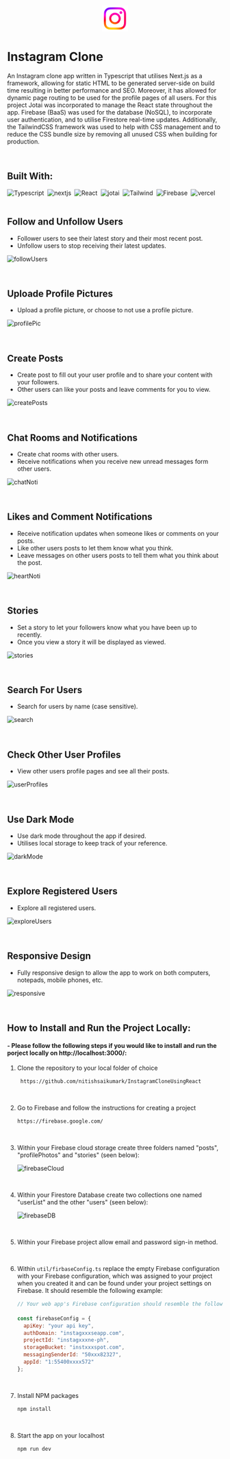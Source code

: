 <div align="center">
  <img src="https://raw.githubusercontent.com/Pierce-44/instagram-clone/main/public/instagramLoading.png" height="60px"/>
</div>

# Instagram Clone
An Instagram clone app written in Typescript that utilises Next.js as a framework, allowing for static HTML to be generated server-side on build time resulting in better performance and SEO. Moreover, it has allowed for dynamic page routing to be used for the profile pages of all users. For this project Jotai was incorporated to manage the React state throughout the app. Firebase (BaaS) was used for the database (NoSQL), to incorporate user authentication, and to utilise Firestore real-time updates. Additionally, the TailwindCSS framework was used to help with CSS management and to reduce the CSS bundle size by removing all unused CSS when building for production.


<br/>

## Built With:
<div>
  <img src="https://cdn.jsdelivr.net/gh/devicons/devicon/icons/typescript/typescript-original.svg" title="Typescript" alt="Typescript" width="35" height="35"/>&nbsp;
  <img src="https://cdn.jsdelivr.net/gh/devicons/devicon/icons/nextjs/nextjs-original.svg" title="nextjs" alt="nextjs" width="35" height="35"/>&nbsp;
  <img src="https://cdn.jsdelivr.net/gh/devicons/devicon/icons/react/react-original.svg" title="React" alt="React" width="35" height="35"/>&nbsp;
  <img src="https://storage.googleapis.com/candycode/jotai/jotai-mascot.png" title="jotai" alt="jotai" width="35" height="35"/>&nbsp;
  <img src="https://cdn.jsdelivr.net/gh/devicons/devicon/icons/tailwindcss/tailwindcss-plain.svg" title="Tailwind" alt="Tailwind" width="35" height="35"/>&nbsp;
  <img src="https://cdn.jsdelivr.net/gh/devicons/devicon/icons/firebase/firebase-plain.svg" title="Firebase" alt="Firebase" width="35" height="35"/>&nbsp;
  <img src="https://i.pinimg.com/originals/17/dd/84/17dd84fe75c8ba1ca26aa18b3570b65b.png" title="vercel" alt="vercel"  height="35"/>&nbsp;
</div>

<br/>

## Follow and Unfollow Users
- Follower users to see their latest story and their most recent post.
- Unfollow users to stop receiving their latest updates.

![followUsers](https://user-images.githubusercontent.com/96740762/191067953-f8a4da95-28df-4883-8728-84b57d27a871.gif)

<br/>

## Uploade Profile Pictures
- Upload a profile picture, or choose to not use a profile picture.

![profilePic](https://user-images.githubusercontent.com/96740762/191061648-854d9ea0-3b3c-4d13-a6f1-f16c2bb9aa11.gif)

<br/>

## Create Posts
- Create post to fill out your user profile and to share your content with your followers.
- Other users can like your posts and leave comments for you to view.

![createPosts](https://user-images.githubusercontent.com/96740762/191060616-51036a66-e017-4c50-8f7b-f566cdd69a40.gif)

<br/>

## Chat Rooms and Notifications
- Create chat rooms with other users.
- Receive notifications when you receive new unread messages form other users.

![chatNoti](https://user-images.githubusercontent.com/96740762/191050552-5d0fb4d2-303b-4e20-9659-a2e690e754a9.gif)

<br/>

## Likes and Comment Notifications
- Receive notification updates when someone likes or comments on your posts.
- Like other users posts to let them know what you think.
- Leave messages on other users posts to tell them what you think about the post.

![heartNoti](https://user-images.githubusercontent.com/96740762/191052391-1cd46a84-cfba-4b19-a82c-1b8d3ba1f9cb.gif)

<br/>

## Stories
- Set a story to let your followers know what you have been up to recently.
- Once you view a story it will be displayed as viewed.

![stories](https://user-images.githubusercontent.com/96740762/191066573-183a3206-66de-4b24-87d5-2d25c8836aef.gif)

<br/>

## Search For Users
- Search for users by name (case sensitive).

![search](https://user-images.githubusercontent.com/96740762/191048630-87e7b47c-ca39-4c5c-a83c-092b3ca006a6.gif)

<br/>

## Check Other User Profiles
- View other users profile pages and see all their posts.

![userProfiles](https://user-images.githubusercontent.com/96740762/191056081-78dc0c10-2dbf-4961-b9ec-9e66a8a66d66.gif)

<br/>

## Use Dark Mode
- Use dark mode throughout the app if desired.
- Utilises local storage to keep track of your reference.

![darkMode](https://user-images.githubusercontent.com/96740762/191063795-4492109c-f258-4083-9d09-8f4a12f3c218.gif)

<br/>

## Explore Registered Users
- Explore all registered users.

![exploreUsers](https://user-images.githubusercontent.com/96740762/191064602-6c43d061-afc9-4974-92d9-e21834e36f36.gif)

<br/>


## Responsive Design
- Fully responsive design to allow the app to work on both computers, notepads, mobile phones, etc.

![responsive](https://user-images.githubusercontent.com/96740762/191266199-cc5856d5-31b0-4365-b905-8b6281f5a083.gif)

<br/>

## How to Install and Run the Project Locally:
#### - Please follow the following steps if you would like to install and run the porject locally on http://localhost:3000/:

1. Clone the repository to your local folder of choice
   ```sh
    https://github.com/nitishsaikumark/InstagramCloneUsingReact
   ```
   
<br/>

2. Go to Firebase and follow the instructions for creating a project
   ```sh
   https://firebase.google.com/
   ```
   
<br/>   

3. Within your Firebase cloud storage create three folders named "posts", "profilePhotos" and "stories" (seen below):

   ![firebaseCloud](https://user-images.githubusercontent.com/96740762/191279127-bace5d47-a316-4636-88bc-9bc25b114bd6.png)
   
<br/>

4. Within your Firestore Database create two collections one named "userList" and the other "users" (seen below):

   ![firebaseDB](https://user-images.githubusercontent.com/96740762/191280085-712860a4-b81b-4a63-b684-8b32beada745.png)

<br/>

5. Within your Firebase project allow email and password sign-in method.

<br/>

6. Within `util/firbaseConfig.ts` replace the empty Firebase configuration with your Firebase configuration, which was assigned to your project when you created it and    can be found under your project settings on Firebase. It should resemble the following example:
    ```js
    // Your web app's Firebase configuration should resemble the following EXAMPLE:
    
    const firebaseConfig = {
      apiKey: "your api key",
      authDomain: "instagxxxseapp.com",
      projectId: "instagxxxne-ph",
      storageBucket: "instxxxspot.com",
      messagingSenderId: "50xxx82327",
      appId: "1:55400xxxx572"
    };
    ```
    
    <br/>

7. Install NPM packages
   ```sh
   npm install
   ```
   
    <br/>

8. Start the app on your localhost
   ```js
   npm run dev
   ```



